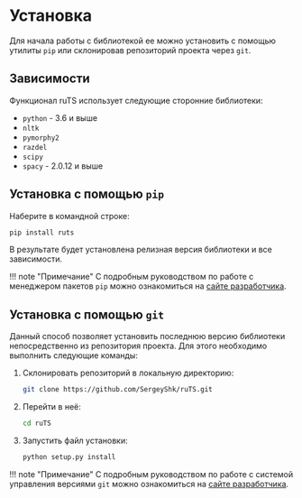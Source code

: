# Установка

Для начала работы с библиотекой ее можно установить с помощью утилиты `pip` или склонировав репозиторий проекта через `git`.

## Зависимости

Функционал ruTS использует следующие сторонние библиотеки:

*   `python` - 3.6 и выше
*   `nltk`
*   `pymorphy2`
*   `razdel`
*   `scipy`
*   `spacy` - 2.0.12 и выше

## Установка с помощью `pip`

Наберите в командной строке:

``` bash
pip install ruts
```

В результате будет установлена релизная версия библиотеки и все зависимости.

!!! note "Примечание"
    С подробным руководством по работе с менеджером пакетов `pip` можно ознакомиться на [сайте разработчика](https://pip.pypa.io/en/stable/).

## Установка с помощью `git`

Данный способ позволяет установить последнюю версию библиотеки непосредственно из репозитория проекта. Для этого необходимо выполнить следующие команды:

1. Склонировать репозиторий в локальную директорию:

    ``` bash
    git clone https://github.com/SergeyShk/ruTS.git
    ```

2. Перейти в неё:

    ``` bash
    cd ruTS
    ```

3. Запустить файл установки:

    ``` bash
    python setup.py install
    ```

!!! note "Примечание"
    С подробным руководством по работе с системой управления версиями `git` можно ознакомиться на [сайте разработчика](https://git-scm.com/).